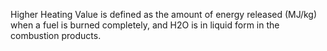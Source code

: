 Higher Heating Value is defined as the amount of energy released (MJ/kg) when a fuel is burned completely, and H2O is in liquid form in the combustion products.
